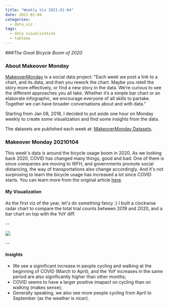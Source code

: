 ```yaml
---
title: "Weekly Viz 2021-01-04"
date: 2021-01-04
categories:
  - data_viz
tags:
  - data visualization
  - tableau
---
```


###*The Great Bicycle Boom of 2020*


### About Makeover Monday

[MakeoverMonday](http://www.makeovermonday.co.uk/) is a social data project:
"Each week we post a link to a chart, and its data, and then you rework the chart.
Maybe you retell the story more effectively, or find a new story in the data.
We’re curious to see the different approaches you all take. Whether it’s a simple bar chart or an elaborate infographic, we encourage everyone of all skills to partake.
Together we can have broader conversations about and with data."

Starting from Jan 08, 2018, I decided to put aside one hour on Monday weekly to create some visualization and find some insights from the data.

The datasets are published each week at: [MakeoverMonday Datasets](http://www.makeovermonday.co.uk/data/).

### Makeover Monday 20210104

This week's data is around the bicycle usage boom in 2020. As we looking back 2020, COVID has changed many things, good and bad. One of them is since companies are moving to WFH, and governments promote social distancing, the way of transportations also change accordingly. And it's not surprosing to learn the bicycle usage has increased a lot since COVID starts. You can learn more from the original article [here](https://www.bbc.com/future/bespoke/made-on-earth/the-great-bicycle-boom-of-2020.html).  

#### My Visualization

As the first viz of the year, let's do something fancy :) I built a clockwise radar chart to compare the total trial counts between 2019 and 2020, and a bar chart on top with the YoY diff.  

--  
<div class='tableauPlaceholder' id='viz1609820676807' style='position: relative'>
<noscript><a href='#'>
  <img alt=' ' src='https:&#47;&#47;public.tableau.com&#47;static&#47;images&#47;Ma&#47;MakeOverMonday20210104TheGreatBicycleBoomof2020&#47;TheGreatBicycleBoomof2020&#47;1_rss.png' style='border: none' />
</a></noscript>
<object class='tableauViz'  style='display:none;'>
  <param name='host_url' value='https%3A%2F%2Fpublic.tableau.com%2F' />
  <param name='embed_code_version' value='3' />
  <param name='site_root' value='' />
  <param name='name' value='MakeOverMonday20210104TheGreatBicycleBoomof2020&#47;TheGreatBicycleBoomof2020' />
  <param name='tabs' value='no' />
  <param name='toolbar' value='yes' />
  <param name='static_image' value='https:&#47;&#47;public.tableau.com&#47;static&#47;images&#47;Ma&#47;MakeOverMonday20210104TheGreatBicycleBoomof2020&#47;TheGreatBicycleBoomof2020&#47;1.png' />
  <param name='animate_transition' value='yes' />
  <param name='display_static_image' value='yes' />
  <param name='display_spinner' value='yes' />
  <param name='display_overlay' value='yes' />
  <param name='display_count' value='yes' />
  <param name='language' value='en' />
</object></div>          
<script type='text/javascript'>      
  var divElement = document.getElementById('viz1609820676807');    
  var vizElement = divElement.getElementsByTagName('object')[0];      
  if ( divElement.offsetWidth > 800 ) { vizElement.style.width='800px';vizElement.style.height='827px';} else if ( divElement.offsetWidth > 500 ) { vizElement.style.width='800px';vizElement.style.height='827px';} else { vizElement.style.width='100%';vizElement.style.height='927px';}  
  var scriptElement = document.createElement('script');          
  scriptElement.src = 'https://public.tableau.com/javascripts/api/viz_v1.js';      
  vizElement.parentNode.insertBefore(scriptElement, vizElement);          
</script>
  
--  

#### Insights
* We see a siginificant increase in people cycling and walking at the beginning of COVID (March to April), and the YoY increases in the same period are also significantly higher than other months;  
* COVID seems to have a larger positive imapact on cycling than on walking (makes sense);  
* Generally speaking, we also see more people cycling from April to September (as the weather is nicer).  

